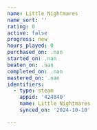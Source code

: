 ```yaml
---
name: Little Nightmares
name_sort: ''
rating: 0
active: false
progress: new
hours_played: 0
purchased_on: .nan
started_on: .nan
beaten_on: .nan
completed_on: .nan
mastered_on: .nan
identifiers:
  - type: steam
    appid: '424840'
    name: Little Nightmares
    synced_on: '2024-10-10'

---
```

